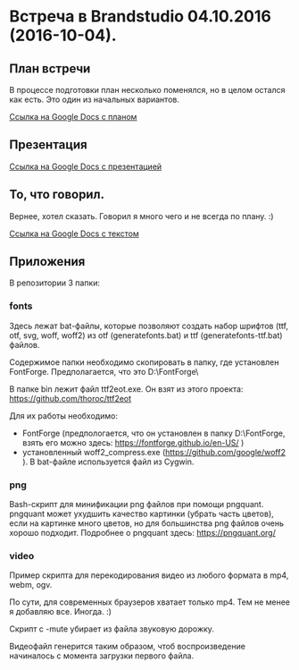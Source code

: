 # Встреча в Brandstudio 04.10.2016 (2016-10-04).

## План встречи
В процессе подготовки план несколько поменялся, но в целом остался как есть. Это один из начальных вариантов.

[Ссылка на Google Docs с планом](https://docs.google.com/document/d/1GRfTCKPDHP8TC1dZrGmWp_bICP_dgonHPNdp3IyTfEE/edit?usp=sharing)

## Презентация
[Ссылка на Google Docs с презентацией](https://docs.google.com/presentation/d/1nkA-lkiNwvcGVWstHHqbdEEw2jjU7sLz2E3s4HKDni0/edit?usp=sharing)

## То, что говорил.
Вернее, хотел сказать. Говорил я много чего и не всегда по плану. :)

[Ссылка на Google Docs с текстом](https://docs.google.com/document/d/1gDWeJ64E-2GyRbdK8TvTcJAHnuBT7ltDjRqYgIgWFxw/edit?usp=sharing)

## Приложения
В репозитории 3 папки:
### fonts
Здесь лежат bat-файлы, которые позволяют создать набор шрифтов (ttf, otf, svg, woff, woff2) из otf (generatefonts.bat) и ttf (generatefonts-ttf.bat) файлов.

Содержимое папки необходимо скопировать в папку, где установлен FontForge. Предполагается, что это D:\FontForge\

В папке bin лежит файл ttf2eot.exe. Он взят из этого проекта: https://github.com/thoroc/ttf2eot

Для их работы необходимо:

* FontForge (предпологается, что он установлен в папку D:\FontForge\, взять его можно здесь: https://fontforge.github.io/en-US/ )
* установленный woff2_compress.exe (https://github.com/google/woff2 ). В bat-файле используется файл из Cygwin. 

### png

Bash-скрипт для минификации png файлов при помощи pngquant. pngquant может ухудшить качество картинки (убрать часть цветов), если на картинке много цветов, но для большинства png файлов очень хорошо подходит. Подробнее о pngquant здесь: https://pngquant.org/

### video

Пример скрипта для перекодирования видео из любого формата в mp4, webm, ogv.

По сути, для современных браузеров хватает только mp4. Тем не менее я добавляю все. Иногда. :)

Скрипт с -mute убирает из файла звуковую дорожку.

Видеофайл генерится таким образом, чтоб воспроизведение начиналось с момента загрузки первого файла.

